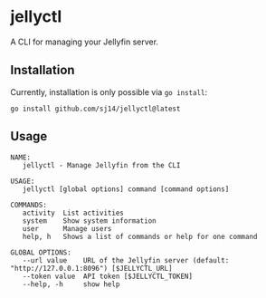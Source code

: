 # jellyctl

A CLI for managing your Jellyfin server.

## Installation

Currently, installation is only possible via `go install`:

```console
go install github.com/sj14/jellyctl@latest
```

## Usage

```
NAME:
   jellyctl - Manage Jellyfin from the CLI

USAGE:
   jellyctl [global options] command [command options] 

COMMANDS:
   activity  List activities
   system    Show system information
   user      Manage users
   help, h   Shows a list of commands or help for one command

GLOBAL OPTIONS:
   --url value    URL of the Jellyfin server (default: "http://127.0.0.1:8096") [$JELLYCTL_URL]
   --token value  API token [$JELLYCTL_TOKEN]
   --help, -h     show help
```
